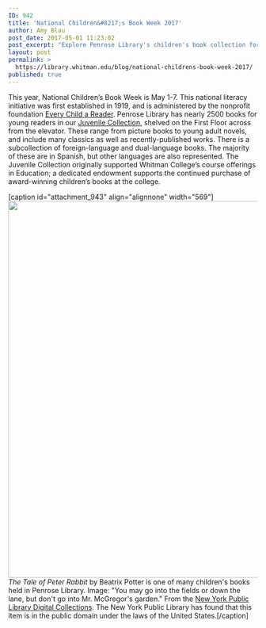 ```yaml
---
ID: 942
title: 'National Children&#8217;s Book Week 2017'
author: Amy Blau
post_date: 2017-05-01 11:23:02
post_excerpt: "Explore Penrose Library's children's book collection for National Children's Book Week."
layout: post
permalink: >
  https://library.whitman.edu/blog/national-childrens-book-week-2017/
published: true
---
```

This year, National Children’s Book Week is May 1-7. This national literacy initiative was first established in 1919, and is administered by the nonprofit foundation <a href="http://everychildareader.net/">Every Child a Reader</a>. Penrose Library has nearly 2500 books for young readers in our <a href="http://sherlock.whitman.edu/primo_library/libweb/action/search.do?frbg=&amp;rfnGrpCounter=1&amp;fn=search&amp;indx=1&amp;dscnt=0&amp;vl(1UIStartWith0)=contains&amp;scp.scps=scope:(WHITC),scope:(WHITC_L_PGENW),scope:(WHITC_L_PAVLT),scope:(WHITC_L_PASTR),scope:(WHITC_L_PARES),scope:(WHITC_L_PACA2),scope:(WHITC_L_PACA1),scope:(WHITC_L_PGNWR),scope:(BEPRESSTHESIS),scope:(E-WHITC)&amp;tb=t&amp;vid=WHITC&amp;mode=Basic&amp;fctV=Juvenile%20Collection%20-%201st%20Floor$$IWHITC&amp;ct=&amp;rfnGrp=1&amp;srt=popularity&amp;tab=default_tab&amp;fctN=facet_local3&amp;vl(944673804UI0)=any&amp;vl(freeText0)=juvenile&amp;dum=true&amp;dstmp=1493662107592&amp;fromSavedQuery=true">Juvenile Collection</a>, shelved on the First Floor across from the elevator. These range from picture books to young adult novels, and include many classics as well as recently-published works. There is a subcollection of foreign-language and dual-language books. The majority of these are in Spanish, but other languages are also represented. The Juvenile Collection originally supported Whitman College’s course offerings in Education; a dedicated endowment supports the continued purchase of award-winning children’s books at the college.

[caption id="attachment_943" align="alignnone" width="569"]<img class="wp-image-943 size-full" src="https://library.whitman.edu/blog/wp-content/uploads/sites/4/2017/05/nypl.digitalcollections.6c7e7cab-ec75-0afd-e040-e00a18064f43.001.w.jpg" alt="" width="569" height="760" /> <i>The Tale of Peter Rabbit</i> by Beatrix Potter is one of many children's books held in Penrose Library. Image: "You may go into the fields or down the lane, but don't go into Mr. McGregor's garden." From the <a href="https://digitalcollections.nypl.org/items/6c7e7cab-ec75-0afd-e040-e00a18064f43">New York Public Library Digital Collections</a>. The New York Public Library has found that this item is in the public domain under the laws of the United States.[/caption]